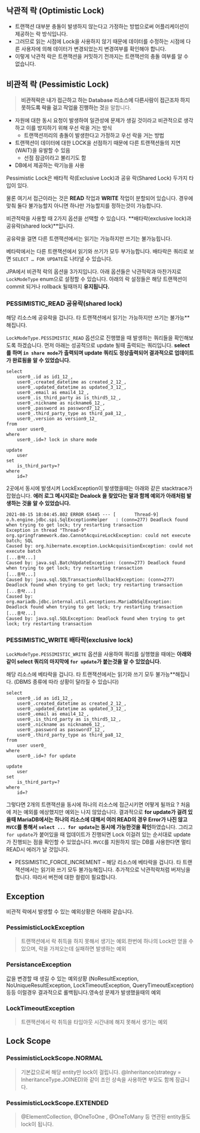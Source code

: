 ## 낙관적 락 (Optimistic Lock)

* 트랜잭션 대부분 충돌이 발생하지 않는다고 가정하는 방법으로써 어플리케이션이 제공하는 락 방식입니다. 
* 그러므로 읽는 시점에 Lock을 사용하지 않기 때문에 데이터를 수정하는 시점에 다른 사용자에 의해 데이터가 변경되었는지 변경여부를 확인해야 합니다.
* 이렇게 낙관적 락은 트랜잭션을 커밋하기 전까지는 트랜잭션의 충돌 여부를 알 수 없습니다.



## 비관적 락 (Pessimistic Lock)

> **비관적락은 내가 접근하고 하는 Database 리소스에 다른사람이 접근조차 하지못하도록 락을 걸고 작업을 진행하는 것**을 말합니다.

* 자원에 대한 동시 요청이 발생하여 일관성에 문제가 생길 것이라고 비관적으로 생각하고 이를 방지하기 위해 우선 락을 거는 방식
  * 트랜잭션끼리의 충돌이 발생한다고 가정하고 우선 락을 거는 방법
* 트랜잭션이 데이터에 대한 LOCK을 선점하기 때문에 다른 트랜잭션들의 지연(WAIT)을 유발할 수 있음
  * 선점 잠금이라고 불리기도 함
* DB에서 제공하는 락기능을 사용

Pessimistic Lock은 배타적 락(Exclusive Lock)과 공유 락(Shared Lock) 두가지 타입이 있다.



 물론 여기서 접근이라는 것은 **READ** 작업과 **WRITE** 작업이 분할되어 있습니다. 경우에 맞춰 둘다 불가능할지 아니면 하나만 가능할지를 정하는것이 가능합니다. 

비관적락을 사용할 때 2가지 옵션을 선택할 수 있습니다. **배타락(exclusive lock)과 공유락(shared lock)**입니다. 

공유락을 걸면 다른 트랜잭션에서는 읽기는 가능하지만 쓰기는 불가능힙니다. 

베타락에서는 다른 트랜잭션에서 읽기와 쓰기가 모두 부가능합니다. 배타락은 쿼리로 보면 `SELECT … FOR UPDATE`로 나타낼 수 있습니다.

JPA에서 비관적 락의 옵션을 3가지입니다. 아래 옵션들은 낙관적락과 마찬가지로 `LockModeType` enum으로 설정할 수 있습니다. 아래의 락 설정들은 해당 트랜잭션이 commit 되거나 rollback 될때까지 **유지됩니다.**





### PESSIMISTIC_READ 공유락(shared lock)

해당 리소스에 공유락을 겁니다. 타 트랜잭션에서 읽기는 가능하지만 쓰기는 불가능**해집니다.

`LockModeType.PESSIMISTIC_READ` 옵션으로 진행했을 때 발생하는 쿼리들을 확인해보도록 하겠습니다. 먼저 아래는 성공적으로 update 될때 출력되는 쿼리입니다. **select를 하며 `in share mode`가 출력되며 update 쿼리도 정상출력되어 결과적으로 업데이트가 완료됨을 알 수 있었습니다.**

```
select
    user0_.id as id1_12_,
    user0_.created_datetime as created_2_12_,
    user0_.updated_datetime as updated_3_12_,
    user0_.email as email4_12_,
    user0_.is_third_party as is_third5_12_,
    user0_.nickname as nickname6_12_,
    user0_.password as password7_12_,
    user0_.third_party_type as third_pa8_12_,
    user0_.version as version9_12_ 
from
    user user0_ 
where
    user0_.id=? lock in share mode

update
    user 
set
    is_third_party=? 
where
    id=?
```

2곳에서 동시에 발생시켜 LockException이 발생했을때는 아래와 같은 stacktrace가 잡혔습니다. **에러 로그 메시지로는 Dealock 을 찾았다는 말과 함께 예외가 아래처럼 발생하는 것을 알 수 있었습니다.**

```
2021-08-15 18:04:45.802 ERROR 65445 --- [       Thread-9] o.h.engine.jdbc.spi.SqlExceptionHelper   : (conn=277) Deadlock found when trying to get lock; try restarting transaction
Exception in thread "Thread-9" org.springframework.dao.CannotAcquireLockException: could not execute batch; SQL
Caused by: org.hibernate.exception.LockAcquisitionException: could not execute batch
[...중략...]
Caused by: java.sql.BatchUpdateException: (conn=277) Deadlock found when trying to get lock; try restarting transaction
[...중략...]
Caused by: java.sql.SQLTransactionRollbackException: (conn=277) Deadlock found when trying to get lock; try restarting transaction
[...중략...]
Caused by: org.mariadb.jdbc.internal.util.exceptions.MariaDbSqlException: Deadlock found when trying to get lock; try restarting transaction
[...중략...]
Caused by: java.sql.SQLException: Deadlock found when trying to get lock; try restarting transaction
```

### PESSIMISTIC_WRITE 배타락(exclusive lock)

`LockModeType.PESSIMISTIC_WRITE` 옵션을 사용하여 쿼리를 실행했을 때에는 **아래와 같이 select 쿼리의 마지막에 `for update`가 붙는것을 알 수 있었습니다.**

해당 리소스에 베타락을 겁니다. 타 트랜잭션에서는 읽기와 쓰기 모두 불가능**해집니다. (DBMS 종류에 따라 상황이 달라질 수 있습니다)

```
select
    user0_.id as id1_12_,
    user0_.created_datetime as created_2_12_,
    user0_.updated_datetime as updated_3_12_,
    user0_.email as email4_12_,
    user0_.is_third_party as is_third5_12_,
    user0_.nickname as nickname6_12_,
    user0_.password as password7_12_,
    user0_.third_party_type as third_pa8_12_ 
from
    user user0_ 
where
    user0_.id=? for update

update
    user 
set
    is_third_party=? 
where
    id=?
```

그렇다면 2개의 트랜잭션을 동시에 하나의 리소스에 접근시키면 어떻게 될까요 ? 처음에 저는 예외를 에상했지만 예외는 나지 않았습니다. 결과적으로 **for update가 걸려 있을때 MariaDB에서는 하나의 리소스에 대해서 여러 READ의 경우 Error가 나진 않고 `MVCC`를 통해서 `select ... for update`는 동시에 가능한것을 확인**하였습니다. 그리고 `for update`가 붙어있을 때 업데이트가 진행되면 Lock 이걸려 있는 순서대로 update가 진행되는 점을 확인할 수 있었습니다. `MVCC`를 지원하지 않는 DB를 사용한다면 멀티 READ시 에러가 날 것입니다.





- PESSIMISTIC_FORCE_INCREMENT – 해당 리소스에 베타락을 겁니다. 타 트랜잭션에서는 읽기와 쓰기 모두 불가능해집니다. 추가적으로 낙관적락처럼 버저닝을 합니다. 따라서 버전에 대한 컬럼이 필요합니다.



## Exception

비관적 락에서 발생할 수 있는 예외상황은 아래와 같습니다.

### PessimisticLockException 

>  트랜잭션에서 락 취득을 하지 못해서 생기는 예외.한번에 하나의 Lock만 얻을 수 있으며, 락을 가져오는데 실패하면 발생하는 예외

### PersistanceException 

값을 변경할 때 생길 수 있는 예외상황 (NoResultException, NoUniqueResultException, LockTimeoutException, QueryTimeoutException) 등등 이럴경우 결과적으로 롤백됩니다.영속성 문제가 발생했을때의 예외

### LockTimeoutException 

> 트랜잭션에서 락 취득을 타임아웃 시간내에 해지 못해서 생기는 예외



## Lock Scope

### PessimisticLockScope.NORMAL
>  기본값으로써 해당 entity만 lock이 걸립니다.
> @Inheritance(strategy = InheritanceType.JOINED)와 같이 조인 상속을 사용하면 부모도 함께 잠급니다.

### PessimisticLockScope.EXTENDED
>  @ElementCollection, @OneToOne , @OneToMany 등 연관된 entity들도 lock이 됩니다.



